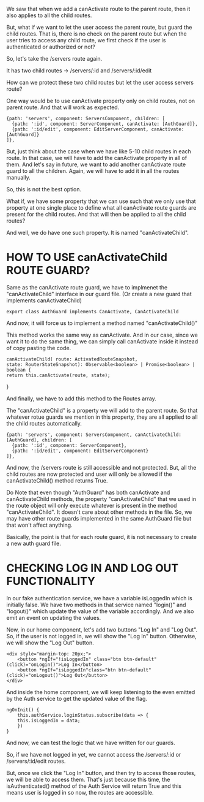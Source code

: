 We saw that when we add a canActivate route to the parent route, then it also applies to all the child routes.

But, what if we want to let the user access the parent route, but guard the child routes. That is, there is no check on the parent route but when the user tries to access any child route, we first check if the user is authenticated or authorized or not?

So, let's take the /servers route again.

It has two child routes -> /servers/:id and /servers/:id/edit

How can we protect these two child routes but let the user access servers route?

One way would be to use canActivate property only on child routes, not on parent route. And that will work as expected.

    {path: 'servers', component: ServersComponent, children: [
      {path: ':id', component: ServerComponent, canActivate: [AuthGuard]},
      {path: ':id/edit', component: EditServerComponent, canActivate: [AuthGuard]}
    ]},

But, just think about the case when we have like 5-10 child routes in each route. In that case, we will have to add the canActivate property in all of them. And let's say in future, we want to add another canActivate route guard to all the children. Again, we will have to add it in all the routes manually.

So, this is not the best option.

What if, we have some property that we can use such that we only use that property at one single place to define what all canActivate route guards are present for the child routes. And that will then be applied to all the child routes?

And well, we do have one such property. It is named "canActivateChild".

# HOW TO USE canActivateChild ROUTE GUARD?

Same as the canActivate route guard, we have to implmenet the "canActivateChild" interface in our guard file. (Or create a new guard that implements canActivateChild)

    export class AuthGuard implements CanActivate, CanActivateChild

And now, it will force us to implement a method named "canActivateChild()"

This method works the same way as canActivate. And in our case, since we want it to do the same thing, we can simply call canActivate inside it instead of copy pasting the code.

    canActivateChild( route: ActivatedRouteSnapshot,
    state: RouterStateSnapshot): Observable<boolean> | Promise<boolean> | boolean {
    return this.canActivate(route, state);
  }

And finally, we have to add this method to the Routes array.

The "canActivateChild" is a property we will add to the parent route. So that whatever rotue guards we mention in this property, they are all applied to all the child routes automatically.

    {path: 'servers', component: ServersComponent, canActivateChild: [AuthGuard], children: [
      {path: ':id', component: ServerComponent},
      {path: ':id/edit', component: EditServerComponent}
    ]},

And now, the /servers route is still accessible and not protected. But, all the child routes are now protected and user will only be allowed if the canActivateChild() method returns True.

Do Note that even though "AuthGuard" has both canActivate and canActivateChild methods, the property "canActivateChild" that we used in the route object will only execute whatever is present in the method "canActivateChild". It doesn't care about other methods in the file. So, we may have other route guards implemented in the same AuthGuard file but that won't affect anything.

Basically, the point is that for each route guard, it is not necessary to create a new auth guard file.

# CHECKING LOG IN AND LOG OUT FUNCTIONALITY

In our fake authentication service, we have a variable isLoggedIn which is initially false. We have two methods in that service named "login()" and "logout()" which update the value of the variable accordingly. And we also emit an event on updating the values.

Now, in our home component, let's add two buttons "Log In" and "Log Out". So, if the user is not logged in, we will show the "Log In" button. Otherwise, we will show the "Log Out" button.

    <div style="margin-top: 20px;">
        <button *ngIf="!isLoggedIn" class="btn btn-default" (click)="onLogin()">Log In</button>
        <button *ngIf="isLoggedIn"class="btn btn-default" (click)="onLogout()">Log Out</button>
    </div>

And inside the home component, we will keep listening to the even emitted by the Auth service to get the updated value of the flag.


    ngOnInit() {
        this.authService.loginStatus.subscribe(data => {
        this.isLoggedIn = data;
        })
    }



And now, we can test the logic that we have written for our guards.

So, if we have not logged in yet, we cannot access the /servers/:id or /servers/:id/edit routes.

But, once we click the "Log In" button, and then try to access those routes, we will be able to access them. That's just because this time, the isAuthenticated() method of the Auth Service will return True and this means user is logged in so now, the routes are accessible.